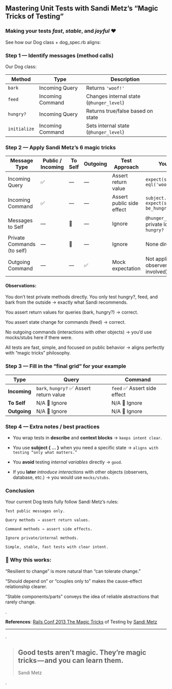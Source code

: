 
## Mastering Unit Tests with Sandi Metz’s “Magic Tricks of Testing”
### Making your tests _fast_, _stable_, and _joyful_ ❤️


See how our Dog class + dog_spec.rb aligns:

### Step 1 — Identify messages (method calls)

Our Dog class:

| Method       | Type             | Description                              |
| ------------ | ---------------- | ---------------------------------------- |
| `bark`       | Incoming Query   | Returns `'woof!'`                        |
| `feed`       | Incoming Command | Changes internal state (`@hunger_level`) |
| `hungry?`    | Incoming Query   | Returns true/false based on state        |
| `initialize` | Incoming Command | Sets internal state (`@hunger_level`)    |

### Step 2 — Apply Sandi Metz’s 6 magic tricks
| Message Type               | Public / Incoming | To Self | Outgoing | Test Approach             | Your Example                                               |
| -------------------------- | ----------------- | ------- | -------- | ------------------------- | ---------------------------------------------------------- |
| Incoming Query             | ✅                 | —       | —        | Assert return value       | `expect(subject.bark).to eql('woof!')`                     |
| Incoming Command           | ✅                 | —       | —        | Assert public side effect | `subject.feed; expect(subject).to_not be_hungry`           |
| Messages to Self           | —                 | 🚫      | —        | Ignore                    | `@hunger_level > 5` is private logic; tested via `hungry?` |
| Private Commands (to self) | —                 | 🚫      | —        | Ignore                    | None directly tested                                       |
| Outgoing Command           | —                 | —       | ✅        | Mock expectation          | Not applicable (no observer / other object involved)       |

#### Observations:

You don’t test private methods directly. You only test hungry?, feed, and bark from the outside → exactly what Sandi recommends.

You assert return values for queries (bark, hungry?) → correct.

You assert state change for commands (feed) → correct.

No outgoing commands (interactions with other objects) → you’d use mocks/stubs here if there were.

All tests are fast, simple, and focused on public behavior → aligns perfectly with “magic tricks” philosophy.

### Step 3 — Fill in the “final grid” for your example

| Type         | Query                                   | Command                     |
| ------------ | --------------------------------------- | --------------------------- |
| **Incoming** | `bark`, `hungry?` ✅ Assert return value | `feed` ✅ Assert side effect |
| **To Self**  | N/A 🚫 Ignore                           | N/A 🚫 Ignore               |
| **Outgoing** | N/A 🚫 Ignore                           | N/A 🚫 Ignore               |

### Step 4 — Extra notes / best practices

- You wrap tests in __describe__ and __context blocks__ → `keeps intent clear`.

- You use __subject { ... }__ when you need a specific state → `aligns with testing “only what matters.”`

- You __avoid__ testing _internal variables_ directly → `good`.

- If you **later** *introduce interactions* with other objects (observers, database, etc.) → you would use `mocks/stubs`.

### Conclusion

Your current Dog tests fully follow Sandi Metz’s rules:
```text
Test public messages only.

Query methods → assert return values.

Command methods → assert side effects.

Ignore private/internal methods.

Simple, stable, fast tests with clear intent.
```
### 🔹 Why this works:

“Resilient to change” is more natural than “can tolerate change.”

“Should depend on” or “couples only to” makes the cause-effect relationship clearer.

“Stable components/parts” conveys the idea of reliable abstractions that rarely change.

.

__References__: [Rails Conf 2013 The Magic Tricks](https://youtu.be/URSWYvyc42M?si=pLaJWUMi4Fzo96wB) of Testing by [Sandi Metz](https://www.linkedin.com/in/sandi-metz-0932a84b/)

----

.

> __Good tests aren’t magic. They’re magic tricks — and you can learn them.__  
>  ---
> Sandi Metz

.
